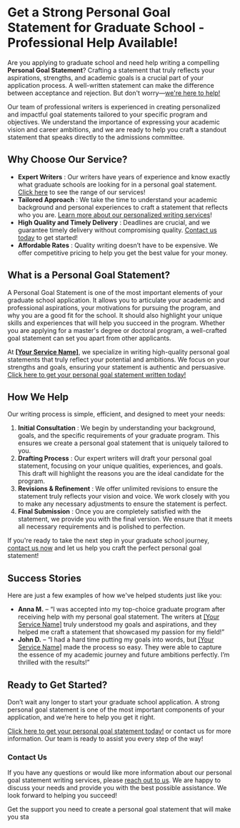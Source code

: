 # Get a Strong Personal Goal Statement for Graduate School - Professional Help Available!

Are you applying to graduate school and need help writing a compelling **Personal Goal Statement**? Crafting a statement that truly reflects your aspirations, strengths, and academic goals is a crucial part of your application process. A well-written statement can make the difference between acceptance and rejection. But don't worry—[we're here to help!](https://tinyurl.com/topessay?keyword=personal+goal+statement+for+graduate+school)

Our team of professional writers is experienced in creating personalized and impactful goal statements tailored to your specific program and objectives. We understand the importance of expressing your academic vision and career ambitions, and we are ready to help you craft a standout statement that speaks directly to the admissions committee.

## Why Choose Our Service?

- **Expert Writers** : Our writers have years of experience and know exactly what graduate schools are looking for in a personal goal statement. [Click here](https://tinyurl.com/topessay?keyword=personal+goal+statement+for+graduate+school) to see the range of our services!
- **Tailored Approach** : We take the time to understand your academic background and personal experiences to craft a statement that reflects who you are. [Learn more about our personalized writing services](https://tinyurl.com/topessay?keyword=personal+goal+statement+for+graduate+school)!
- **High Quality and Timely Delivery** : Deadlines are crucial, and we guarantee timely delivery without compromising quality. [Contact us today](https://tinyurl.com/topessay?keyword=personal+goal+statement+for+graduate+school) to get started!
- **Affordable Rates** : Quality writing doesn’t have to be expensive. We offer competitive pricing to help you get the best value for your money.

## What is a Personal Goal Statement?

A Personal Goal Statement is one of the most important elements of your graduate school application. It allows you to articulate your academic and professional aspirations, your motivations for pursuing the program, and why you are a good fit for the school. It should also highlight your unique skills and experiences that will help you succeed in the program. Whether you are applying for a master's degree or doctoral program, a well-crafted goal statement can set you apart from other applicants.

At **[[Your Service Name]](https://tinyurl.com/topessay?keyword=personal+goal+statement+for+graduate+school)**, we specialize in writing high-quality personal goal statements that truly reflect your potential and ambitions. We focus on your strengths and goals, ensuring your statement is authentic and persuasive. [Click here to get your personal goal statement written today!](https://tinyurl.com/topessay?keyword=personal+goal+statement+for+graduate+school)

## How We Help

Our writing process is simple, efficient, and designed to meet your needs:

1. **Initial Consultation** : We begin by understanding your background, goals, and the specific requirements of your graduate program. This ensures we create a personal goal statement that is uniquely tailored to you.
2. **Drafting Process** : Our expert writers will draft your personal goal statement, focusing on your unique qualities, experiences, and goals. This draft will highlight the reasons you are the ideal candidate for the program.
3. **Revisions & Refinement** : We offer unlimited revisions to ensure the statement truly reflects your vision and voice. We work closely with you to make any necessary adjustments to ensure the statement is perfect.
4. **Final Submission** : Once you are completely satisfied with the statement, we provide you with the final version. We ensure that it meets all necessary requirements and is polished to perfection.

If you're ready to take the next step in your graduate school journey, [contact us now](https://tinyurl.com/topessay?keyword=personal+goal+statement+for+graduate+school) and let us help you craft the perfect personal goal statement!

## Success Stories

Here are just a few examples of how we've helped students just like you:

- **Anna M.** – “I was accepted into my top-choice graduate program after receiving help with my personal goal statement. The writers at [[Your Service Name]](https://tinyurl.com/topessay?keyword=personal+goal+statement+for+graduate+school) truly understood my goals and aspirations, and they helped me craft a statement that showcased my passion for my field!”
- **John D.** – “I had a hard time putting my goals into words, but [[Your Service Name]](https://tinyurl.com/topessay?keyword=personal+goal+statement+for+graduate+school) made the process so easy. They were able to capture the essence of my academic journey and future ambitions perfectly. I’m thrilled with the results!”

## Ready to Get Started?

Don’t wait any longer to start your graduate school application. A strong personal goal statement is one of the most important components of your application, and we’re here to help you get it right.

[Click here to get your personal goal statement today!](https://tinyurl.com/topessay?keyword=personal+goal+statement+for+graduate+school) or contact us for more information. Our team is ready to assist you every step of the way!

### Contact Us

If you have any questions or would like more information about our personal goal statement writing services, please [reach out to us](https://tinyurl.com/topessay?keyword=personal+goal+statement+for+graduate+school). We are happy to discuss your needs and provide you with the best possible assistance. We look forward to helping you succeed!

Get the support you need to create a personal goal statement that will make you sta
